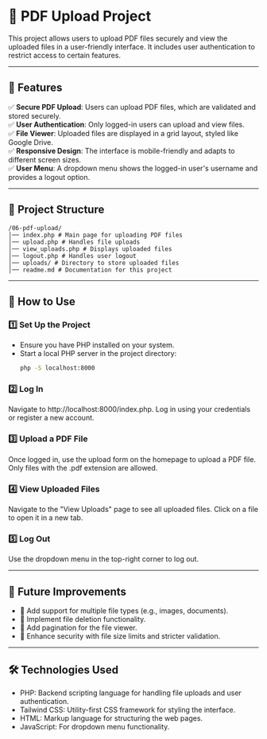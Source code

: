 # 📂 PDF Upload Project

This project allows users to upload PDF files securely and view the uploaded files in a user-friendly interface. It includes user authentication to restrict access to certain features.

---

## 📌 Features

✅ **Secure PDF Upload**: Users can upload PDF files, which are validated and stored securely.  
✅ **User Authentication**: Only logged-in users can upload and view files.  
✅ **File Viewer**: Uploaded files are displayed in a grid layout, styled like Google Drive.  
✅ **Responsive Design**: The interface is mobile-friendly and adapts to different screen sizes.  
✅ **User Menu**: A dropdown menu shows the logged-in user's username and provides a logout option.

---

## 📂 Project Structure
```
/06-pdf-upload/ 
│── index.php # Main page for uploading PDF files 
│── upload.php # Handles file uploads 
│── view_uploads.php # Displays uploaded files 
│── logout.php # Handles user logout 
│── uploads/ # Directory to store uploaded files 
│── readme.md # Documentation for this project
```

---

## 🎯 How to Use

### 1️⃣ **Set Up the Project**
- Ensure you have PHP installed on your system.
- Start a local PHP server in the project directory:
  ```bash
  php -S localhost:8000
  ```
### 2️⃣ Log In
Navigate to http://localhost:8000/index.php.
Log in using your credentials or register a new account.
### 3️⃣ Upload a PDF File
Once logged in, use the upload form on the homepage to upload a PDF file.
Only files with the .pdf extension are allowed.
### 4️⃣ View Uploaded Files
Navigate to the "View Uploads" page to see all uploaded files.
Click on a file to open it in a new tab.
### 5️⃣ Log Out
Use the dropdown menu in the top-right corner to log out.

---
## 🚀 Future Improvements

- 🔹 Add support for multiple file types (e.g., images, documents).
- 🔹 Implement file deletion functionality.
- 🔹 Add pagination for the file viewer.
- 🔹 Enhance security with file size limits and stricter validation.

---

## 🛠️ Technologies Used

- PHP: Backend scripting language for handling file uploads and user authentication.
- Tailwind CSS: Utility-first CSS framework for styling the interface.
- HTML: Markup language for structuring the web pages.
- JavaScript: For dropdown menu functionality.